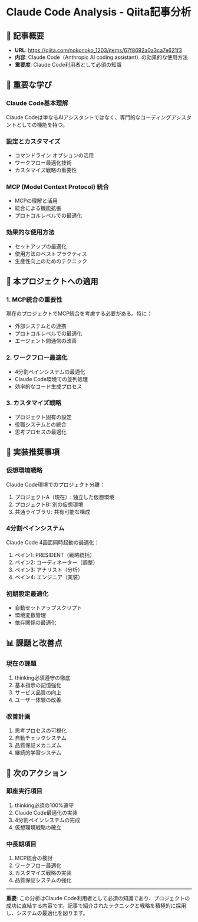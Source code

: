 # Claude Code Analysis - Qiita記事分析

## 📖 記事概要
- **URL**: https://qiita.com/nokonoko_1203/items/67f8692a0a3ca7e621f3
- **内容**: Claude Code（Anthropic AI coding assistant）の効果的な使用方法
- **重要度**: Claude Code利用者として必須の知識

## 🔑 重要な学び

### Claude Code基本理解
Claude Codeは単なるAIアシスタントではなく、専門的なコーディングアシスタントとしての機能を持つ。

### 設定とカスタマイズ
- コマンドライン オプションの活用
- ワークフロー最適化技術
- カスタマイズ戦略の重要性

### MCP (Model Context Protocol) 統合
- MCPの理解と活用
- 統合による機能拡張
- プロトコルレベルでの最適化

### 効果的な使用方法
- セットアップの最適化
- 使用方法のベストプラクティス
- 生産性向上のためのテクニック

## 🔄 本プロジェクトへの適用

### 1. MCP統合の重要性
現在のプロジェクトでMCP統合を考慮する必要がある。特に：
- 外部システムとの連携
- プロトコルレベルでの最適化
- エージェント間通信の改善

### 2. ワークフロー最適化
- 4分割ペインシステムの最適化
- Claude Code環境での並列処理
- 効率的なコード生成プロセス

### 3. カスタマイズ戦略
- プロジェクト固有の設定
- 役職システムとの統合
- 思考プロセスの最適化

## 🚀 実装推奨事項

### 仮想環境戦略
Claude Code環境でのプロジェクト分離：
1. プロジェクトA（現在）: 独立した仮想環境
2. プロジェクトB: 別の仮想環境
3. 共通ライブラリ: 共有可能な構成

### 4分割ペインシステム
Claude Code 4画面同時起動の最適化：
1. ペイン1: PRESIDENT（戦略統括）
2. ペイン2: コーディネーター（調整）
3. ペイン3: アナリスト（分析）
4. ペイン4: エンジニア（実装）

### 初期設定最適化
- 自動セットアップスクリプト
- 環境変数管理
- 依存関係の最適化

## 📊 課題と改善点

### 現在の課題
1. thinking必須遵守の徹底
2. 基本指示の記憶強化
3. サービス品質の向上
4. ユーザー体験の改善

### 改善計画
1. 思考プロセスの可視化
2. 自動チェックシステム
3. 品質保証メカニズム
4. 継続的学習システム

## 🎯 次のアクション

### 即座実行項目
1. thinking必須の100%遵守
2. Claude Code最適化の実装
3. 4分割ペインシステムの完成
4. 仮想環境戦略の確立

### 中長期項目
1. MCP統合の検討
2. ワークフロー最適化
3. カスタマイズ戦略の実装
4. 品質保証システムの強化

---

**重要**: この分析はClaude Code利用者として必須の知識であり、プロジェクトの成功に直結する内容です。記事で紹介されたテクニックと戦略を積極的に採用し、システムの最適化を図ります。